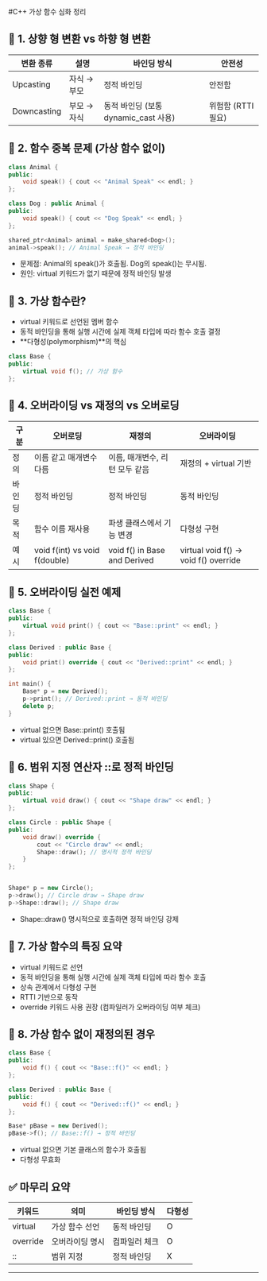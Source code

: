 #C++ 가상 함수 심화 정리

## 📌 1. 상향 형 변환 vs 하향 형 변환
| 변환 종류 | 설명 | 바인딩 방식 | 안전성 |
|----------|------|-----------|-------| 
| Upcasting | 자식 → 부모 | 정적 바인딩 | 안전함 | 
| Downcasting | 부모 → 자식 | 동적 바인딩 (보통 dynamic_cast 사용) | 위험함 (RTTI 필요) | 



## 🧨 2. 함수 중복 문제 (가상 함수 없이)
```cpp
class Animal {
public:
    void speak() { cout << "Animal Speak" << endl; }
};

class Dog : public Animal {
public:
    void speak() { cout << "Dog Speak" << endl; }
};

shared_ptr<Animal> animal = make_shared<Dog>();
animal->speak(); // Animal Speak → 정적 바인딩
```

- 문제점: Animal의 speak()가 호출됨. Dog의 speak()는 무시됨.
- 원인: virtual 키워드가 없기 때문에 정적 바인딩 발생

## 🧬 3. 가상 함수란?
- virtual 키워드로 선언된 멤버 함수
- 동적 바인딩을 통해 실행 시간에 실제 객체 타입에 따라 함수 호출 결정
- **다형성(polymorphism)**의 핵심
```cpp
class Base {
public:
    virtual void f(); // 가상 함수
};
```


## 🔁 4. 오버라이딩 vs 재정의 vs 오버로딩
| 구분 | 오버로딩 | 재정의 | 오버라이딩 | 
|------|--------|-------|----------|
| 정의 | 이름 같고 매개변수 다름 | 이름, 매개변수, 리턴 모두 같음 | 재정의 + virtual 기반 | 
| 바인딩 | 정적 바인딩 | 정적 바인딩 | 동적 바인딩 | 
| 목적 | 함수 이름 재사용 | 파생 클래스에서 기능 변경 | 다형성 구현 | 
| 예시 | void f(int) vs void f(double) | void f() in Base and Derived | virtual void f() → void f() override | 



## 🧪 5. 오버라이딩 실전 예제
```cpp
class Base {
public:
    virtual void print() { cout << "Base::print" << endl; }
};

class Derived : public Base {
public:
    void print() override { cout << "Derived::print" << endl; }
};

int main() {
    Base* p = new Derived();
    p->print(); // Derived::print → 동적 바인딩
    delete p;
}
```

- virtual 없으면 Base::print() 호출됨
- virtual 있으면 Derived::print() 호출됨

## 🧭 6. 범위 지정 연산자 ::로 정적 바인딩
```cpp
class Shape {
public:
    virtual void draw() { cout << "Shape draw" << endl; }
};

class Circle : public Shape {
public:
    void draw() override {
        cout << "Circle draw" << endl;
        Shape::draw(); // 명시적 정적 바인딩
    }
};


Shape* p = new Circle();
p->draw(); // Circle draw → Shape draw
p->Shape::draw(); // Shape draw
```

- Shape::draw() 명시적으로 호출하면 정적 바인딩 강제

## 🧠 7. 가상 함수의 특징 요약
- virtual 키워드로 선언
- 동적 바인딩을 통해 실행 시간에 실제 객체 타입에 따라 함수 호출
- 상속 관계에서 다형성 구현
- RTTI 기반으로 동작
- override 키워드 사용 권장 (컴파일러가 오버라이딩 여부 체크)

## 🧨 8. 가상 함수 없이 재정의된 경우
```cpp
class Base {
public:
    void f() { cout << "Base::f()" << endl; }
};

class Derived : public Base {
public:
    void f() { cout << "Derived::f()" << endl; }
};

Base* pBase = new Derived();
pBase->f(); // Base::f() → 정적 바인딩
```

- virtual 없으면 기본 클래스의 함수가 호출됨
- 다형성 무효화

## ✅ 마무리 요약

| 키워드 | 의미 | 바인딩 방식 | 다형성 |
|-------|-----|------------|---------| 
| virtual | 가상 함수 선언 | 동적 바인딩 | O | 
| override | 오버라이딩 명시 | 컴파일러 체크 | O | 
| :: | 범위 지정 | 정적 바인딩 | X | 

---


